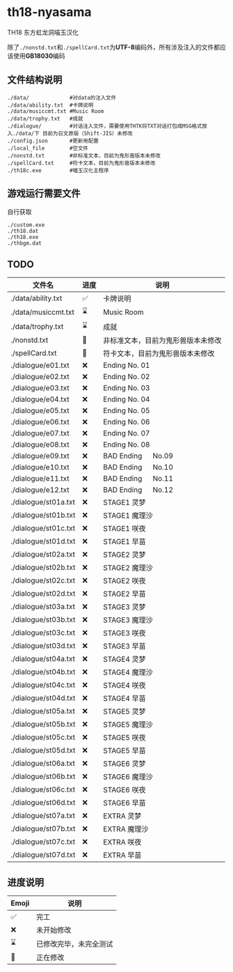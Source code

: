 # th18-nyasama

TH18 东方虹龙洞喵玉汉化

除了`./nonstd.txt`和`./spellCard.txt`为**UTF-8**编码外，所有涉及注入的文件都应该使用**GB18030**编码

## 文件结构说明

```
./data/             #对data的注入文件
./data/ability.txt  #卡牌说明
./data/musiccmt.txt #Music Room
./data/trophy.txt   #成就
./dialogue/         #对话注入文件，需要使用THTK将TXT对话打包成MSG格式放入./data/下 目前为日文原版（Shift-JIS）未修改
./config.json       #更新用配置
./local_file        #空文件
./nonstd.txt        #非标准文本，目前为鬼形兽版本未修改
./spellCard.txt     #符卡文本，目前为鬼形兽版本未修改
./th18c.exe         #喵玉汉化主程序
```

## 游戏运行需要文件

自行获取

```
./custom.exe
./th18.dat
./th18.exe
./thbgm.dat
```

## TODO

| 文件名               | 进度 | 说明                               |
| -------------------- | ---- | ---------------------------------- |
| ./data/ability.txt   | ✅  | 卡牌说明                           |
| ./data/musiccmt.txt  | ⌛   | Music Room                         |
| ./data/trophy.txt    | ⌛   | 成就                               |
| ./nonstd.txt         | 🚧   | 非标准文本，目前为鬼形兽版本未修改 |
| ./spellCard.txt      | 🚧   | 符卡文本，目前为鬼形兽版本未修改   |
| ./dialogue/e01.txt   | ❌   | Ending No. 01                      |
| ./dialogue/e02.txt   | ❌   | Ending No. 02                      |
| ./dialogue/e03.txt   | ❌   | Ending No. 03                      |
| ./dialogue/e04.txt   | ❌   | Ending No. 04                      |
| ./dialogue/e05.txt   | ❌   | Ending No. 05                      |
| ./dialogue/e06.txt   | ❌   | Ending No. 06                      |
| ./dialogue/e07.txt   | ❌   | Ending No. 07                      |
| ./dialogue/e08.txt   | ❌   | Ending No. 08                      |
| ./dialogue/e09.txt   | ❌   | BAD Ending 　 No.09                |
| ./dialogue/e10.txt   | ❌   | BAD Ending 　 No.10                |
| ./dialogue/e11.txt   | ❌   | BAD Ending 　 No.11                |
| ./dialogue/e12.txt   | ❌   | BAD Ending 　 No.12                |
| ./dialogue/st01a.txt | ❌   | STAGE1 灵梦                        |
| ./dialogue/st01b.txt | ❌   | STAGE1 魔理沙                      |
| ./dialogue/st01c.txt | ❌   | STAGE1 咲夜                        |
| ./dialogue/st01d.txt | ❌   | STAGE1 早苗                        |
| ./dialogue/st02a.txt | ❌   | STAGE2 灵梦                        |
| ./dialogue/st02b.txt | ❌   | STAGE2 魔理沙                      |
| ./dialogue/st02c.txt | ❌   | STAGE2 咲夜                        |
| ./dialogue/st02d.txt | ❌   | STAGE2 早苗                        |
| ./dialogue/st03a.txt | ❌   | STAGE3 灵梦                        |
| ./dialogue/st03b.txt | ❌   | STAGE3 魔理沙                      |
| ./dialogue/st03c.txt | ❌   | STAGE3 咲夜                        |
| ./dialogue/st03d.txt | ❌   | STAGE3 早苗                        |
| ./dialogue/st04a.txt | ❌   | STAGE4 灵梦                        |
| ./dialogue/st04b.txt | ❌   | STAGE4 魔理沙                      |
| ./dialogue/st04c.txt | ❌   | STAGE4 咲夜                        |
| ./dialogue/st04d.txt | ❌   | STAGE4 早苗                        |
| ./dialogue/st05a.txt | ❌   | STAGE5 灵梦                        |
| ./dialogue/st05b.txt | ❌   | STAGE5 魔理沙                      |
| ./dialogue/st05c.txt | ❌   | STAGE5 咲夜                        |
| ./dialogue/st05d.txt | ❌   | STAGE5 早苗                        |
| ./dialogue/st06a.txt | ❌   | STAGE6 灵梦                        |
| ./dialogue/st06b.txt | ❌   | STAGE6 魔理沙                      |
| ./dialogue/st06c.txt | ❌   | STAGE6 咲夜                        |
| ./dialogue/st06d.txt | ❌   | STAGE6 早苗                        |
| ./dialogue/st07a.txt | ❌   | EXTRA 灵梦                         |
| ./dialogue/st07b.txt | ❌   | EXTRA 魔理沙                       |
| ./dialogue/st07c.txt | ❌   | EXTRA 咲夜                         |
| ./dialogue/st07d.txt | ❌   | EXTRA 早苗                         |

## 进度说明

| Emoji | 说明                   |
| ----- | ---------------------- |
| ✅    | 完工                   |
| ❌    | 未开始修改             |
| ⌛    | 已修改完毕，未完全测试 |
| 🚧    | 正在修改               |
